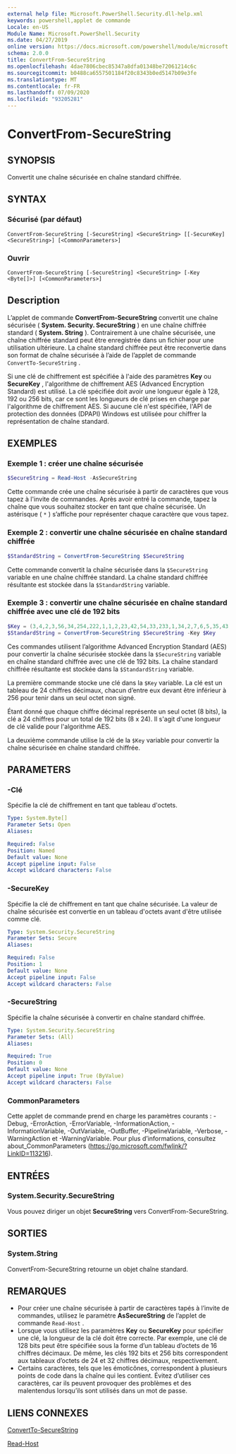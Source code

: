```yaml
---
external help file: Microsoft.PowerShell.Security.dll-help.xml
keywords: powershell,applet de commande
Locale: en-US
Module Name: Microsoft.PowerShell.Security
ms.date: 04/27/2019
online version: https://docs.microsoft.com/powershell/module/microsoft.powershell.security/convertfrom-securestring?view=powershell-5.1&WT.mc_id=ps-gethelp
schema: 2.0.0
title: ConvertFrom-SecureString
ms.openlocfilehash: 4dae7806cbec85347a8dfa01348be72061214c6c
ms.sourcegitcommit: b0488ca6557501184f20c8343b0ed5147b09e3fe
ms.translationtype: MT
ms.contentlocale: fr-FR
ms.lasthandoff: 07/09/2020
ms.locfileid: "93205281"
---
```

# ConvertFrom-SecureString

## SYNOPSIS
Convertit une chaîne sécurisée en chaîne standard chiffrée.

## SYNTAX

### Sécurisé (par défaut)

```
ConvertFrom-SecureString [-SecureString] <SecureString> [[-SecureKey] <SecureString>] [<CommonParameters>]
```

### Ouvrir

```
ConvertFrom-SecureString [-SecureString] <SecureString> [-Key <Byte[]>] [<CommonParameters>]
```

## Description

L’applet de commande **ConvertFrom-SecureString** convertit une chaîne sécurisée ( **System. Security. SecureString** ) en une chaîne chiffrée standard ( **System. String** ). Contrairement à une chaîne sécurisée, une chaîne chiffrée standard peut être enregistrée dans un fichier pour une utilisation ultérieure. La chaîne standard chiffrée peut être reconvertie dans son format de chaîne sécurisée à l’aide de l’applet de commande `ConvertTo-SecureString` .

Si une clé de chiffrement est spécifiée à l'aide des paramètres **Key** ou **SecureKey** , l'algorithme de chiffrement AES (Advanced Encryption Standard) est utilisé. La clé spécifiée doit avoir une longueur égale à 128, 192 ou 256 bits, car ce sont les longueurs de clé prises en charge par l'algorithme de chiffrement AES. Si aucune clé n'est spécifiée, l'API de protection des données (DPAPI) Windows est utilisée pour chiffrer la représentation de chaîne standard.

## EXEMPLES

### Exemple 1 : créer une chaîne sécurisée

```powershell
$SecureString = Read-Host -AsSecureString
```

Cette commande crée une chaîne sécurisée à partir de caractères que vous tapez à l'invite de commandes. Après avoir entré la commande, tapez la chaîne que vous souhaitez stocker en tant que chaîne sécurisée. Un astérisque ( `*` ) s’affiche pour représenter chaque caractère que vous tapez.

### Exemple 2 : convertir une chaîne sécurisée en chaîne standard chiffrée

```powershell
$StandardString = ConvertFrom-SecureString $SecureString
```

Cette commande convertit la chaîne sécurisée dans la `$SecureString` variable en une chaîne chiffrée standard. La chaîne standard chiffrée résultante est stockée dans la `$StandardString` variable.

### Exemple 3 : convertir une chaîne sécurisée en chaîne standard chiffrée avec une clé de 192 bits

```powershell
$Key = (3,4,2,3,56,34,254,222,1,1,2,23,42,54,33,233,1,34,2,7,6,5,35,43)
$StandardString = ConvertFrom-SecureString $SecureString -Key $Key
```

Ces commandes utilisent l’algorithme Advanced Encryption Standard (AES) pour convertir la chaîne sécurisée stockée dans la `$SecureString` variable en chaîne standard chiffrée avec une clé de 192 bits. La chaîne standard chiffrée résultante est stockée dans la `$StandardString` variable.

La première commande stocke une clé dans la `$Key` variable. La clé est un tableau de 24 chiffres décimaux, chacun d’entre eux devant être inférieur à 256 pour tenir dans un seul octet non signé.

Étant donné que chaque chiffre décimal représente un seul octet (8 bits), la clé a 24 chiffres pour un total de 192 bits (8 x 24). Il s'agit d'une longueur de clé valide pour l'algorithme AES.

La deuxième commande utilise la clé de la `$Key` variable pour convertir la chaîne sécurisée en chaîne standard chiffrée.

## PARAMETERS

### -Clé

Spécifie la clé de chiffrement en tant que tableau d'octets.

```yaml
Type: System.Byte[]
Parameter Sets: Open
Aliases:

Required: False
Position: Named
Default value: None
Accept pipeline input: False
Accept wildcard characters: False
```

### -SecureKey

Spécifie la clé de chiffrement en tant que chaîne sécurisée. La valeur de chaîne sécurisée est convertie en un tableau d'octets avant d'être utilisée comme clé.

```yaml
Type: System.Security.SecureString
Parameter Sets: Secure
Aliases:

Required: False
Position: 1
Default value: None
Accept pipeline input: False
Accept wildcard characters: False
```

### -SecureString

Spécifie la chaîne sécurisée à convertir en chaîne standard chiffrée.

```yaml
Type: System.Security.SecureString
Parameter Sets: (All)
Aliases:

Required: True
Position: 0
Default value: None
Accept pipeline input: True (ByValue)
Accept wildcard characters: False
```

### CommonParameters

Cette applet de commande prend en charge les paramètres courants : -Debug, -ErrorAction, -ErrorVariable, -InformationAction, -InformationVariable, -OutVariable, -OutBuffer, -PipelineVariable, -Verbose, -WarningAction et -WarningVariable. Pour plus d’informations, consultez about_CommonParameters (https://go.microsoft.com/fwlink/?LinkID=113216).

## ENTRÉES

### System.Security.SecureString

Vous pouvez diriger un objet **SecureString** vers ConvertFrom-SecureString.

## SORTIES

### System.String

ConvertFrom-SecureString retourne un objet chaîne standard.

## REMARQUES

- Pour créer une chaîne sécurisée à partir de caractères tapés à l’invite de commandes, utilisez le paramètre **AsSecureString** de l’applet de commande `Read-Host` .
- Lorsque vous utilisez les paramètres **Key** ou **SecureKey** pour spécifier une clé, la longueur de la clé doit être correcte. Par exemple, une clé de 128 bits peut être spécifiée sous la forme d’un tableau d’octets de 16 chiffres décimaux.
  De même, les clés 192 bits et 256 bits correspondent aux tableaux d’octets de 24 et 32 chiffres décimaux, respectivement.
- Certains caractères, tels que les émoticônes, correspondent à plusieurs points de code dans la chaîne qui les contient. Évitez d’utiliser ces caractères, car ils peuvent provoquer des problèmes et des malentendus lorsqu’ils sont utilisés dans un mot de passe.

## LIENS CONNEXES

[ConvertTo-SecureString](ConvertTo-SecureString.md)

[Read-Host](../Microsoft.PowerShell.Utility/Read-Host.md)
